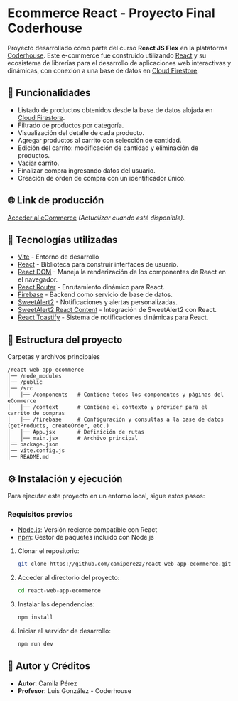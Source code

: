# Ecommerce React - Proyecto Final Coderhouse

Proyecto desarrollado como parte del curso **React JS Flex** en la plataforma [Coderhouse](https://www.coderhouse.com/uy/). Este e-commerce fue construido utilizando [React](https://react.dev/) y su ecosistema de librerías para el desarrollo de aplicaciones web interactivas y dinámicas, con conexión a una base de datos en [Cloud Firestore](https://firebase.google.com/docs/firestore).  

## 📌 Funcionalidades

- Listado de productos obtenidos desde la base de datos alojada en [Cloud Firestore](https://firebase.google.com/docs/firestore).
- Filtrado de productos por categoría.
- Visualización del detalle de cada producto.
- Agregar productos al carrito con selección de cantidad.
- Edición del carrito: modificación de cantidad y eliminación de productos.
- Vaciar carrito.
- Finalizar compra ingresando datos del usuario.
- Creación de orden de compra con un identificador único.

  
## 🌐 Link de producción

[Acceder al eCommerce](https://tu-enlace-de-produccion.com) *(Actualizar cuando esté disponible)*.

## 🚀 Tecnologías utilizadas

- [Vite](https://vitejs.dev/) - Entorno de desarrollo
- [React](https://react.dev/) - Biblioteca para construir interfaces de usuario.
- [React DOM](https://react.dev/) - Maneja la renderización de los componentes de React en el navegador.
- [React Router](https://reactrouter.com/) - Enrutamiento dinámico para React.
- [Firebase](https://firebase.google.com/) - Backend como servicio de base de datos.
- [SweetAlert2](https://sweetalert2.github.io/) - Notificaciones y alertas personalizadas.
- [SweetAlert2 React Content](https://github.com/sweetalert2/sweetalert2-react-content) - Integración de SweetAlert2 con React.
- [React Toastify](https://fkhadra.github.io/react-toastify/introduction) - Sistema de notificaciones dinámicas para React.


## 📂 Estructura del proyecto

Carpetas y archivos principales

```
/react-web-app-ecommerce
│── /node_modules
│── /public
│── /src
│   │── /components   # Contiene todos los componentes y páginas del eCommerce
│   │── /context      # Contiene el contexto y provider para el carrito de compras
│   │── /firebase     # Configuración y consultas a la base de datos (getProducts, createOrder, etc.)
│   │── App.jsx       # Definición de rutas
│   │── main.jsx      # Archivo principal
│── package.json
│── vite.config.js
│── README.md
```

## ⚙️ Instalación y ejecución

Para ejecutar este proyecto en un entorno local, sigue estos pasos:

### Requisitos previos

- [Node.js](https://nodejs.org/es): Versión reciente compatible con React
- [npm](https://www.npmjs.com/): Gestor de paquetes incluido con Node.js

1. Clonar el repositorio:

   ```sh
   git clone https://github.com/camiperezz/react-web-app-ecommerce.git
   ```

2. Acceder al directorio del proyecto:

   ```sh
   cd react-web-app-ecommerce
   ```

3. Instalar las dependencias:

   ```sh
   npm install
   ```

4. Iniciar el servidor de desarrollo:

   ```sh
   npm run dev
   ```


## 👤 Autor y Créditos

- **Autor**: Camila Pérez
- **Profesor**: Luis González - Coderhouse
